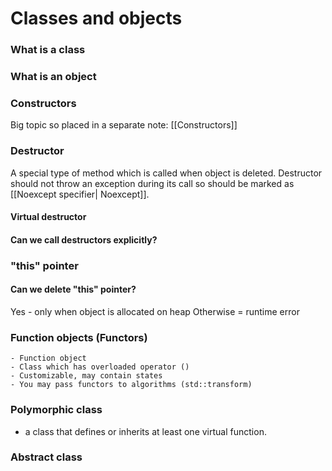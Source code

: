 # Classes and objects 

### What is a class
### What is an object
### Constructors
Big topic so placed in a separate note: 
[[Constructors]]



### Destructor
A special type of method which is called when object is deleted. Destructor should not throw an exception during its call so should be marked as [[Noexcept specifier| Noexcept]]. 

#### Virtual destructor 
#### Can we call destructors explicitly? 

### "this" pointer
#### Can we delete "this" pointer? 
Yes - only when object is allocated on heap
Otherwise = runtime error


### Function objects (Functors)
	- Function object 
	- Class which has overloaded operator () 
	- Customizable, may contain states 
	- You may pass functors to algorithms (std::transform) 
	
### Polymorphic class 
- a class that defines or inherits at least one virtual function.

### Abstract class